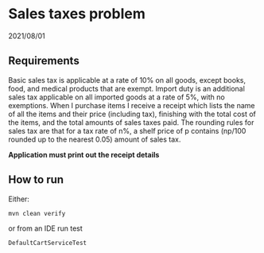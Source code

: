 # Sales taxes problem

2021/08/01

## Requirements

Basic sales tax is applicable at a rate of 10% on all goods, except books, food, and medical products that are exempt. 
Import duty is an additional sales tax applicable on all imported goods at a rate of 5%, with no exemptions.
When I purchase items I receive a receipt which lists the name of all the items and their price (including tax), 
finishing with the total cost of the items, and the total amounts of sales taxes paid. 
The rounding rules for sales tax are that for a tax rate of n%, 
a shelf price of p contains (np/100 rounded up to the nearest 0.05) amount of sales tax.

**Application must print out the receipt details**

## How to run

Either:

`mvn clean verify`

or from an IDE run test

`DefaultCartServiceTest`
